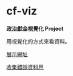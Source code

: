cf-viz
======

**政治獻金視覺化 Project**

用視覺化的方式來看資料。

[展示網址](http://fuyei.github.io/cf-viz/viz.htm)

[收集錯誤資料用](http://fuyei.github.io/cf-viz/viz.htm?debug)
